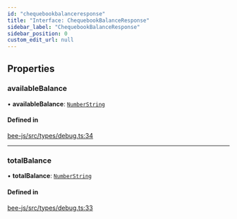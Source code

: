 ```yaml
---
id: "chequebookbalanceresponse"
title: "Interface: ChequebookBalanceResponse"
sidebar_label: "ChequebookBalanceResponse"
sidebar_position: 0
custom_edit_url: null
---
```


## Properties

### availableBalance

• **availableBalance**: [`NumberString`](../types/numberstring.md)

#### Defined in

[bee-js/src/types/debug.ts:34](https://github.com/ethersphere/bee-js/blob/0e69ca1/src/types/debug.ts#L34)

___

### totalBalance

• **totalBalance**: [`NumberString`](../types/numberstring.md)

#### Defined in

[bee-js/src/types/debug.ts:33](https://github.com/ethersphere/bee-js/blob/0e69ca1/src/types/debug.ts#L33)
